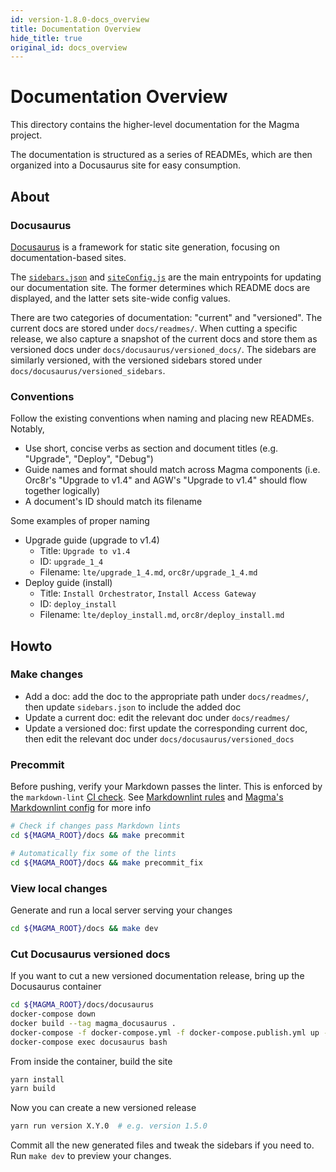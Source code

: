 ```yaml
---
id: version-1.8.0-docs_overview
title: Documentation Overview
hide_title: true
original_id: docs_overview
---
```


# Documentation Overview

This directory contains the higher-level documentation for the Magma project.

The documentation is structured as a series of READMEs, which are then organized into a Docusaurus site for easy consumption.

## About

### Docusaurus

[Docusaurus](https://docusaurus.io/) is a framework for static site generation, focusing on documentation-based sites.

The [`sidebars.json`](https://v1.docusaurus.io/docs/en/navigation) and [`siteConfig.js`](https://v1.docusaurus.io/docs/en/site-config) are the main entrypoints for updating our documentation site. The former determines which README docs are displayed, and the latter sets site-wide config values.

There are two categories of documentation: "current" and "versioned". The current docs are stored under `docs/readmes/`. When cutting a specific release, we also capture a snapshot of the current docs and store them as versioned docs under `docs/docusaurus/versioned_docs/`. The sidebars are similarly versioned, with the versioned sidebars stored under `docs/docusaurus/versioned_sidebars`.

### Conventions

Follow the existing conventions when naming and placing new READMEs. Notably,

- Use short, concise verbs as section and document titles (e.g. "Upgrade", "Deploy", "Debug")
- Guide names and format should match across Magma components (i.e. Orc8r's "Upgrade to v1.4" and AGW's "Upgrade to v1.4" should flow together logically)
- A document's ID should match its filename

Some examples of proper naming

- Upgrade guide (upgrade to v1.4)
    - Title: `Upgrade to v1.4`
    - ID: `upgrade_1_4`
    - Filename: `lte/upgrade_1_4.md`, `orc8r/upgrade_1_4.md`
- Deploy guide (install)
    - Title: `Install Orchestrator`, `Install Access Gateway`
    - ID: `deploy_install`
    - Filename: `lte/deploy_install.md`, `orc8r/deploy_install.md`

## Howto

### Make changes

- Add a doc: add the doc to the appropriate path under `docs/readmes/`, then update `sidebars.json` to include the added doc
- Update a current doc: edit the relevant doc under `docs/readmes/`
- Update a versioned doc: first update the corresponding current doc, then edit the relevant doc under `docs/docusaurus/versioned_docs`

### Precommit

Before pushing, verify your Markdown passes the linter. This is enforced by the `markdown-lint` [CI check](../contributing/contribute_ci_checks.md). See [Markdownlint rules](https://github.com/DavidAnson/markdownlint/blob/main/doc/Rules.md) and [Magma's Markdownlint config](https://github.com/magma/magma/blob/master/docs/readmes/.markdownlint.yaml) for more info

```bash
# Check if changes pass Markdown lints
cd ${MAGMA_ROOT}/docs && make precommit

# Automatically fix some of the lints
cd ${MAGMA_ROOT}/docs && make precommit_fix
```

### View local changes

Generate and run a local server serving your changes

```bash
cd ${MAGMA_ROOT}/docs && make dev
```

### Cut Docusaurus versioned docs

If you want to cut a new versioned documentation release, bring up the Docusaurus container

```bash
cd ${MAGMA_ROOT}/docs/docusaurus
docker-compose down
docker build --tag magma_docusaurus .
docker-compose -f docker-compose.yml -f docker-compose.publish.yml up --detach
docker-compose exec docusaurus bash
```

From inside the container, build the site

```bash
yarn install
yarn build
```

Now you can create a new versioned release

```bash
yarn run version X.Y.0  # e.g. version 1.5.0
```

Commit all the new generated files and tweak the sidebars if you need to. Run `make dev` to preview your changes.
